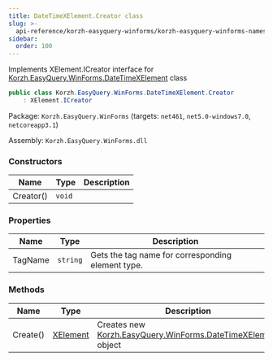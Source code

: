 ```yaml
---
title: DateTimeXElement.Creator class
slug: >-
  api-reference/korzh-easyquery-winforms/korzh-easyquery-winforms-namespace/datetimexelement-creator-class
sidebar:
  order: 100
---
```


Implements XElement.ICreator interface for [Korzh.EasyQuery.WinForms.DateTimeXElement](/easyquery/docs/api-reference/korzh-easyquery-winforms/korzh-easyquery-winforms-namespace/datetimexelement-class) class
```csharp
public class Korzh.EasyQuery.WinForms.DateTimeXElement.Creator
    : XElement.ICreator

```
Package: `Korzh.EasyQuery.WinForms` (targets: `net461`, `net5.0-windows7.0`, `netcoreapp3.1`)

Assembly: `Korzh.EasyQuery.WinForms.dll`

### Constructors

| Name | Type | Description | 
| --- | --- | --- | 
| Creator() | `void` |  | 


### Properties

| Name | Type | Description | 
| --- | --- | --- | 
| TagName | `string` | Gets the tag name for corresponding element type. | 


### Methods

| Name | Type | Description | 
| --- | --- | --- | 
| Create() | [XElement](/easyquery/docs/api-reference/korzh-easyquery-winforms/korzh-easyquery-winforms-namespace/xelement-class) | Creates new [Korzh.EasyQuery.WinForms.DateTimeXElement](/easyquery/docs/api-reference/korzh-easyquery-winforms/korzh-easyquery-winforms-namespace/datetimexelement-class) object |
